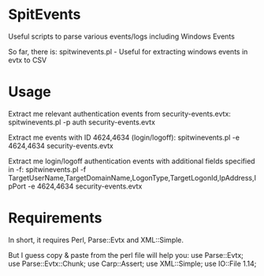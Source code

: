 SpitEvents
==========
Useful scripts to parse various events/logs including Windows Events

So far, there is:
spitwinevents.pl - Useful for extracting windows events in evtx to CSV

Usage
=====
Extract me relevant authentication events from security-events.evtx:
spitwinevents.pl -p auth security-events.evtx

Extract me events with ID 4624,4634 (login/logoff):
spitwinevents.pl -e 4624,4634 security-events.evtx

Extract me login/logoff authentication events with additional fields specified in -f:
spitwinevents.pl -f TargetUserName,TargetDomainName,LogonType,TargetLogonId,IpAddress,IpPort -e 4624,4634 security-events.evtx


Requirements
============
In short, it requires Perl, Parse::Evtx and XML::Simple.

But I guess copy & paste from the perl file will help you:
use Parse::Evtx;
use Parse::Evtx::Chunk;
use Carp::Assert;
use XML::Simple;
use IO::File 1.14;

